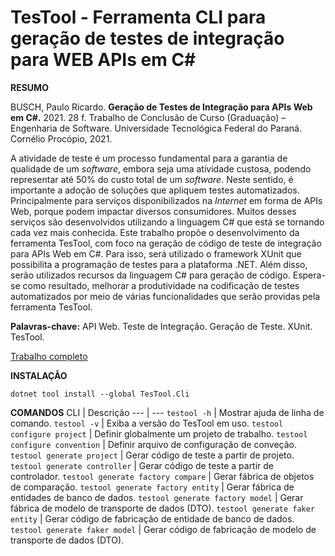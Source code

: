 # TesTool - Ferramenta CLI para geração de testes de integração para WEB APIs em C#

**RESUMO**

BUSCH, Paulo Ricardo. **Geração de Testes de Integração para APIs Web em C#.**
2021. 28 f. Trabalho de Conclusão de Curso (Graduação) – Engenharia de Software.
Universidade Tecnológica Federal do Paraná. Cornélio Procópio, 2021.

A atividade de teste é um processo fundamental para a garantia de qualidade de um *software*, embora seja uma atividade custosa, podendo representar até 50% do custo total de um *software*. Neste sentido, é importante a adoção de soluções que apliquem testes automatizados. Principalmente para serviços disponibilizados na *Internet* em forma de APIs Web, porque podem impactar diversos consumidores. Muitos desses serviços são desenvolvidos utilizando a linguagem C# que está se tornando cada vez mais conhecida. 
Este trabalho propõe o desenvolvimento da ferramenta TesTool, com foco na geração de código de teste de integração para APIs Web em C#. Para isso, será utilizado o framework XUnit que possibilita a programação de testes para a plataforma .NET. Além disso, serão utilizados recursos da linguagem C# para geração de código. Espera-se como resultado, melhorar a produtividade na codificação de testes automatizados por meio de várias funcionalidades que serão providas pela ferramenta TesTool.


**Palavras-chave:** API Web. Teste de Integração. Geração de Teste. XUnit. TesTool. 

[Trabalho completo](https://docs.google.com/document/d/1_pgkANoTmPB3E41MqEGHrdd9SxmrGToB/edit?usp=sharing&ouid=106272729077503414792&rtpof=true&sd=true)

**INSTALAÇÃO**


`dotnet tool install --global TesTool.Cli`

**COMANDOS**
CLI | Descrição
--- | ---
`testool -h` | Mostrar ajuda de linha de comando.
`testool -v` | Exiba a versão do TesTool em uso.
`testool configure project` | Definir globalmente um projeto de trabalho.
`testool configure convention` | Definir arquivo de configuração de conveção.
`testool generate project` | Gerar código de teste a partir de projeto.
`testool generate controller` | Gerar código de teste a partir de controlador.
`testool generate factory compare` | Gerar fábrica de objetos de comparação.
`testool generate factory entity` | Gerar fábrica de entidades de banco de dados.
`testool generate factory model` | Gerar fábrica de modelo de transporte de dados (DTO).
`testool generate faker entity` | Gerar código de fabricação de entidade de banco de dados.
`testool generate faker model` | Gerar código de fabricação de modelo de transporte de dados (DTO).